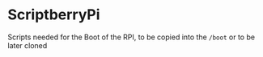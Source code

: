 # ScriptberryPi
Scripts needed for the Boot of the RPI, to be copied into the `/boot` or to be later cloned

